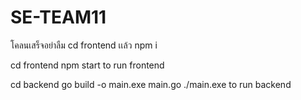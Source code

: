 # SE-TEAM11
โคลนเสร็จอย่าลืม
cd frontend
เเล้ว npm i

cd frontend
npm start 
to run frontend

cd backend 
go build -o main.exe main.go
./main.exe 
to run backend